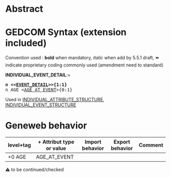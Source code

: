﻿# Abstract


# GEDCOM Syntax (extension included)
Convention used : **bold** when mandatory, _italic_ when add by 5.5.1 draft, &#x23E9; indicate proprietary coding commonly used (amendment need to standard)<br />

**INDIVIDUAL_EVENT_DETAIL**:=
<pre>
<b>n &lt;&lt;<a href=Ged.EVENT_DETAIL.md>EVENT_DETAIL</a>&gt;&gt;{1:1}</b>
n AGE &lt;<a href=Ged.AGE_AT_EVENT.md>AGE_AT_EVENT</a>&gt;{0:1}
</pre>
Used in <a href=Ged.INDIVIDUAL_ATTRIBUTE_STRUCTURE.md>INDIVIDUAL_ATTRIBUTE_STRUCTURE</a>, <a href=Ged.INDIVIDUAL_EVENT_STRUCTURE.md>INDIVIDUAL_EVENT_STRUCTURE</a><br />

# Geneweb behavior

level+tag  | + Attribut type or value | Import behavior | Export behavior  | Comment 
---------- | ------------- | :---------------: | :-----------------:| -----------
+0 AGE | AGE_AT_EVENT | | |

:warning: to be continued/checked

